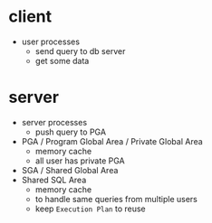 # client

- user processes
  - send query to db server
  - get some data

# server

- server processes
  - push query to PGA
- PGA / Program Global Area / Private Global Area
  - memory cache
  - all user has private PGA
- SGA / Shared Global Area
- Shared SQL Area
  - memory cache
  - to handle same queries from multiple users
  - keep `Execution Plan` to reuse
